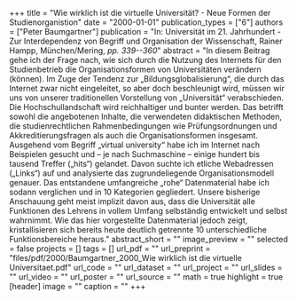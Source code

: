 +++
title = "Wie wirklich ist die virtuelle Universität? - Neue Formen der Studienorganistion"
date = "2000-01-01"
publication_types = ["6"]
authors = ["Peter Baumgartner"]
publication = "In: Universität im 21. Jahrhundert - Zur Interdependenz von Begriff und Organisation der Wissenschaft, Rainer Hampp, München/Mering, _pp. 339--360_"
abstract = "In diesem Beitrag gehe ich der Frage nach, wie sich durch die Nutzung des Internets für den Studienbetrieb die Organisationsformen von Universitäten verändern (können). Im Zuge der Tendenz zur „Bildungsglobalisierung“, die durch das Internet zwar nicht eingeleitet, so aber doch beschleunigt wird, müssen wir uns von unserer traditionellen Vorstellung von „Universität“ verabschieden. Die Hochschullandschaft wird reichhaltiger und bunter werden. Das betrifft sowohl die angebotenen Inhalte, die verwendeten didaktischen Methoden, die studienrechtlichen Rahmenbedingungen wie Prüfungsordnungen und Akkreditierungsfragen als auch die Organisationsformen insgesamt. Ausgehend vom Begriff „virtual university“ habe ich im Internet nach Beispielen gesucht und – je nach Suchmaschine – einige hundert bis tausend Treffer („hits“) gelandet. Davon suchte ich etliche Webadressen („Links“) auf und analysierte das zugrundeliegende Organisationsmodell genauer. Das entstandene umfangreiche „rohe“ Datenmaterial habe ich sodann verglichen und in 10 Kategorien gegliedert. Unsere bisherige Anschauung geht meist implizit davon aus, dass die Universität alle Funktionen des Lehrens in vollem Umfang selbständig entwickelt und selbst wahrnimmt. Wie das hier vorgestellte Datenmaterial jedoch zeigt, kristallisieren sich bereits heute deutlich getrennte 10 unterschiedliche Funktionsbereiche heraus."
abstract_short = ""
image_preview = ""
selected = false
projects = []
tags = []
url_pdf = ""
url_preprint = "files/pdf/2000/Baumgartner_2000_Wie wirklich ist die virtuelle Universitaet.pdf"
url_code = ""
url_dataset = ""
url_project = ""
url_slides = ""
url_video = ""
url_poster = ""
url_source = ""
math = true
highlight = true
[header]
image = ""
caption = ""
+++
